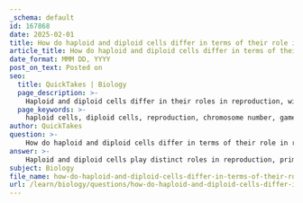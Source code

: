 ```yaml
---
_schema: default
id: 167868
date: 2025-02-01
title: How do haploid and diploid cells differ in terms of their role in reproduction?
article_title: How do haploid and diploid cells differ in terms of their role in reproduction?
date_format: MMM DD, YYYY
post_on_text: Posted on
seo:
  title: QuickTakes | Biology
  page_description: >-
    Haploid and diploid cells differ in their roles in reproduction, with haploid cells forming gametes and diploid cells making up somatic tissues, crucial for genetic diversity and organism development.
  page_keywords: >-
    haploid cells, diploid cells, reproduction, chromosome number, gametes, meiosis, fertilization, genetic variation, zygote, somatic cells
author: QuickTakes
question: >-
    How do haploid and diploid cells differ in terms of their role in reproduction?
answer: >-
    Haploid and diploid cells play distinct roles in reproduction, primarily related to their chromosome numbers and functions in the life cycle of an organism.\n\n1. **Chromosome Number**:\n   - **Haploid Cells**: These cells contain one set of chromosomes, denoted as (n). In humans, gametes (sperm and eggs) are haploid, meaning they carry half the genetic information necessary for the formation of a new organism.\n   - **Diploid Cells**: These cells contain two sets of chromosomes, denoted as (2n). In humans, somatic cells (all body cells except gametes) are diploid, containing a full set of chromosomes.\n\n2. **Role in Reproduction**:\n   - **Gamete Production**: Haploid cells are produced through meiosis, a specialized form of cell division that reduces the chromosome number by half. This process results in four genetically diverse haploid gametes from one diploid parent cell. The significance of this reduction is crucial for maintaining the species' chromosome number across generations.\n   - **Fertilization**: During sexual reproduction, a haploid sperm cell from the male fertilizes a haploid egg cell from the female. This fusion restores the diploid state, resulting in a diploid zygote (2n), which will develop into a new organism. This zygote contains a complete set of chromosomes, half from each parent, ensuring genetic diversity.\n\n3. **Genetic Variation**: The haploid nature of gametes allows for genetic variation through processes such as chromosomal crossover during meiosis. This variation is essential for evolution and adaptation, as it introduces new genetic combinations into the population.\n\nIn summary, haploid cells are critical for the production of gametes in sexual reproduction, while diploid cells are involved in the growth and development of the organism. The interplay between these two types of cells is fundamental to the continuity of genetic information and the diversity of life.
subject: Biology
file_name: how-do-haploid-and-diploid-cells-differ-in-terms-of-their-role-in-reproduction.md
url: /learn/biology/questions/how-do-haploid-and-diploid-cells-differ-in-terms-of-their-role-in-reproduction
---
```


&nbsp;